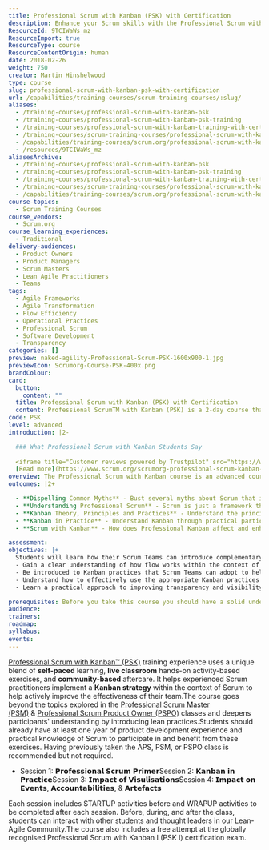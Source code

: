 ```yaml
---
title: Professional Scrum with Kanban (PSK) with Certification
description: Enhance your Scrum skills with the Professional Scrum with Kanban™ training, blending self-paced learning and hands-on exercises for effective team strategies.
ResourceId: 9TCIWaWs_mz
ResourceImport: true
ResourceType: course
ResourceContentOrigin: human
date: 2018-02-26
weight: 750
creator: Martin Hinshelwood
type: course
slug: professional-scrum-with-kanban-psk-with-certification
url: /capabilities/training-courses/scrum-training-courses/:slug/
aliases:
  - /training-courses/professional-scrum-with-kanban-psk
  - /training-courses/professional-scrum-with-kanban-psk-training
  - /training-courses/professional-scrum-with-kanban-training-with-certification
  - /training-courses/scrum-training-courses/professional-scrum-with-kanban-psk-with-certification/
  - /capabilities/training-courses/scrum.org/professional-scrum-with-kanban-psk-with-certification/
  - /resources/9TCIWaWs_mz
aliasesArchive:
  - /training-courses/professional-scrum-with-kanban-psk
  - /training-courses/professional-scrum-with-kanban-psk-training
  - /training-courses/professional-scrum-with-kanban-training-with-certification
  - /training-courses/scrum-training-courses/professional-scrum-with-kanban-psk-with-certification/
  - /capabilities/training-courses/scrum.org/professional-scrum-with-kanban-psk-with-certification/
course-topics:
  - Scrum Training Courses
course_vendors:
  - Scrum.org
course_learning_experiences:
  - Traditional
delivery-audiences:
  - Product Owners
  - Product Managers
  - Scrum Masters
  - Lean Agile Practitioners
  - Teams
tags:
  - Agile Frameworks
  - Agile Transformation
  - Flow Efficiency
  - Operational Practices
  - Professional Scrum
  - Software Development
  - Transparency
categories: []
preview: naked-agility-Professional-Scrum-PSK-1600x900-1.jpg
previewIcon: Scrumorg-Course-PSK-400x.png
brandColour:
card:
  button:
    content: ""
  title: Professional Scrum with Kanban (PSK) with Certification
  content: Professional ScrumTM with Kanban (PSK) is a 2-day course that teaches Scrum practitioners how to apply Kanban practices to their work. Through theory, case studies, and hands-on exercises, participants will understand the importance of transparency and flow as it pertains to the Scrum framework."
code: PSK
level: advanced
introduction: |2-

  ### What Professional Scrum with Kanban Students Say
     
  <iframe title="Customer reviews powered by Trustpilot" src="https://widget.trustpilot.com/trustboxes/53aa8912dec7e10d38f59f36/index.html?businessunitId=5c12d8d7393a0100015d1c3e&amp;templateId=53aa8912dec7e10d38f59f36#locale=en-US&amp;stars=4%2C5&amp;styleHeight=140px&amp;styleWidth=250%25&amp;tags=classtype%3Apsk&amp;theme=light" data-mce-fragment="1"></iframe>
  [Read more](https://www.scrum.org/scrumorg-professional-scrum-kanban-training-student-reviews-and-feedback "Scrum.org Professional Scrum Foundations Training Student Reviews and Feedback") about our PSK student surveys and their feedback
overview: The Professional Scrum with Kanban course is an advanced course designed for experienced Scrum Practitioners who have a good understanding of the Scrum framework. It is particularly beneficial for Scrum Masters.
outcomes: |2+

  - **Dispelling Common Myths** - Bust several myths about Scrum that it doesn’t support flow
  - **Understanding Professional Scrum** - Scrum is just a framework that requires additional practices;Experience why Scrum can be improved with a better focus on flow
  - **Kanban Theory, Principles and Practices** - Understand the principals of flow; Discuss and understand the impact of Little's Law; What does Professional Kanban look like
  - **Kanban in Practice** - Understand Kanban through practical participation;
  - **Scrum with Kanban** - How does Professional Kanban affect and enhance Professional Scrum; What are the additional practices and how might they be applied

assessment:
objectives: |+
  Students will learn how their Scrum Teams can introduce complementary practices from Kanban while continuing the way they are already working with Scrum, all without changing Scrum. In this class, students will: 
  - Gain a clear understanding of how flow works within the context of Scrum.
  - Be introduced to Kanban practices that Scrum Teams can adopt to help improve their effectiveness and efficiency.
  - Understand how to effectively use the appropriate Kanban practices without changing Scrum.
  - Learn a practical approach to improving transparency and visibility for their work.

prerequisites: Before you take this course you should have a solid understanding of Professional Scrum.
audience:
trainers:
roadmap:
syllabus:
events:
---
```


[Professional Scrum with Kanban™ (PSK)](https://nkdagility.com/training/courses/professional-scrum-with-kanban-psk/) training experience uses a unique blend of **self-paced** learning, **live classroom** hands-on activity-based exercises, and **community-based** aftercare. It helps experienced Scrum practitioners implement a **Kanban strategy** within the context of Scrum to help actively improve the effectiveness of their team.The course goes beyond the topics explored in the [Professional Scrum Master (PSM)](https://nkdagility.com/training/courses/professional-scrum-master-psm-training-experience-with-certification-learn-scrum-from-those-who-created-and-maintain-it/) & [Professional Scrum Product Owner (PSPO)](https://nkdagility.com/training/scheduled/professional-scrum-product-owner-pspo-experience-on-8th-august-2022-live-virtual-class-over-4-half-days/) classes and deepens participants' understanding by introducing lean practices.Students should already have at least one year of product development experience and practical knowledge of Scrum to participate in and benefit from these exercises. Having previously taken the APS, PSM, or PSPO class is recommended but not required.

- Session 1: 𝗣𝗿𝗼𝗳𝗲𝘀𝘀𝗶𝗼𝗻𝗮𝗹 𝗦𝗰𝗿𝘂𝗺 𝗣𝗿𝗶𝗺𝗲𝗿Session 2: 𝗞𝗮𝗻𝗯𝗮𝗻 𝗶𝗻 𝗣𝗿𝗮𝗰𝘁𝗶𝗰𝗲Session 3: 𝗜𝗺𝗽𝗮𝗰𝘁 𝗼𝗳 𝗩𝗶𝘀𝘂𝗹𝗶𝘀𝗮𝘁𝗶𝗼𝗻𝘀Session 4: 𝗜𝗺𝗽𝗮𝗰𝘁 𝗼𝗻 𝗘𝘃𝗲𝗻𝘁𝘀, 𝗔𝗰𝗰𝗼𝘂𝗻𝘁𝗮𝗯𝗶𝗹𝗶𝘁𝗶𝗲𝘀, & 𝗔𝗿𝘁𝗲𝗳𝗮𝗰𝘁𝘀

Each session includes STARTUP activities before and WRAPUP activities to be completed after each session. Before, during, and after the class, students can interact with other students and thought leaders in our Lean-Agile Community.The course also includes a free attempt at the globally recognised Professional Scrum with Kanban I (PSK I) certification exam.
